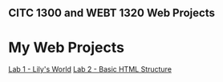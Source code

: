 ## CITC 1300 and WEBT 1320 Web Projects
<h1>My Web Projects</h1>

<a href="Lab%201/index.html">Lab 1 - Lily's World</a>
<a href="Lab%202/Index.html">Lab 2 - Basic HTML Structure</a>